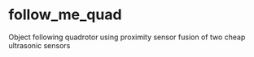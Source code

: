 # follow_me_quad
Object following quadrotor using proximity sensor fusion of two cheap ultrasonic sensors 
